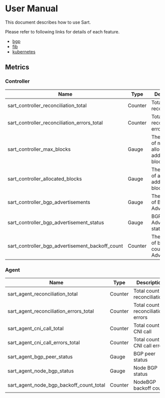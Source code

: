 # User Manual

This document describes how to use Sart.

Please refer to following links for details of each feature.

- [bgp](./bgp.md)
- [fib](./fib.md)
- [kubernetes](./kubernetes.md)

## Metrics

### Controller

|Name|Type|Description|
|---|---|---|
|sart_controller_reconciliation_total|Counter|Total count of reconciliations|
|sart_controller_reconciliation_errors_total|Counter|Total count of reconciliation errors|
|sart_controller_max_blocks|Gauge|The number of maximum allocatable address blocks|
|sart_controller_allocated_blocks|Gauge|The number of allocated address blocks|
|sart_controller_bgp_advertisements|Gauge|The number of BGP Advertisement|
|sart_controller_bgp_advertisement_status|Gauge|BGP Advertisement status|
|sart_controller_bgp_advertisement_backoff_count|Counter|The number of back off count of BGP Advertisement|

### Agent

|Name|Type|Description|
|---|---|---|
|sart_agent_reconciliation_total|Counter|Total count of reconciliations|
|sart_agent_reconciliation_errors_total|Counter|Total count of reconciliation errors|
|sart_agent_cni_call_total|Counter|Total count of CNI call|
|sart_agent_cni_call_errors_total|Counter|Total count of CNI call error|
|sart_agent_bgp_peer_status|Gauge|BGP peer status|
|sart_agent_node_bgp_status|Gauge|Node BGP status|
|sart_agent_node_bgp_backoff_count_total|Counter|NodeBGP backoff count|
